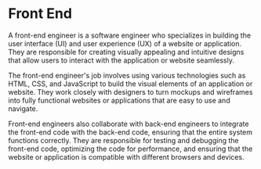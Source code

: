 # Front End

A front-end engineer is a software engineer who specializes in building the user interface (UI) and user experience (UX) of a website or application. They are responsible for creating visually appealing and intuitive designs that allow users to interact with the application or website seamlessly.

The front-end engineer's job involves using various technologies such as HTML, CSS, and JavaScript to build the visual elements of an application or website. They work closely with designers to turn mockups and wireframes into fully functional websites or applications that are easy to use and navigate.

Front-end engineers also collaborate with back-end engineers to integrate the front-end code with the back-end code, ensuring that the entire system functions correctly. They are responsible for testing and debugging the front-end code, optimizing the code for performance, and ensuring that the website or application is compatible with different browsers and devices.
